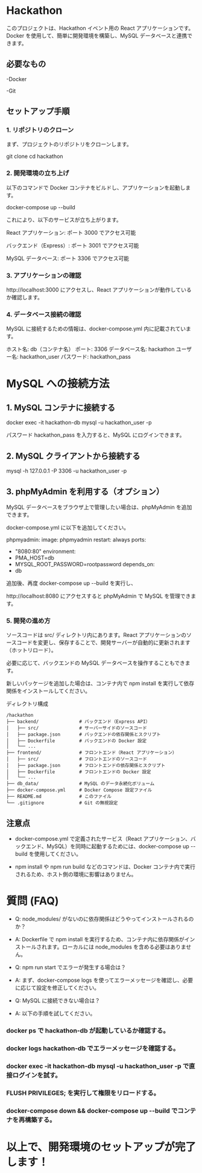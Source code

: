 # Hackathon

このプロジェクトは、Hackathon イベント用の React アプリケーションです。Docker を使用して、簡単に開発環境を構築し、MySQL データベースと連携できます。

## 必要なもの

-Docker

-Git

## セットアップ手順

 ### 1. リポジトリのクローン

まず、プロジェクトのリポジトリをクローンします。

git clone <repository-url>
cd hackathon

 ### 2. 開発環境の立ち上げ

以下のコマンドで Docker コンテナをビルドし、アプリケーションを起動します。

docker-compose up --build

これにより、以下のサービスが立ち上がります。

React アプリケーション: ポート 3000 でアクセス可能

バックエンド（Express）: ポート 3001 でアクセス可能

MySQL データベース: ポート 3306 でアクセス可能

### 3. アプリケーションの確認

http://localhost:3000 にアクセスし、React アプリケーションが動作しているか確認します。

### 4. データベース接続の確認

MySQL に接続するための情報は、docker-compose.yml 内に記載されています。

ホスト名: db（コンテナ名）
ポート: 3306
データベース名: hackathon
ユーザー名: hackathon_user
パスワード: hackathon_pass

# MySQL への接続方法

## 1. MySQL コンテナに接続する

docker exec -it hackathon-db mysql -u hackathon_user -p

パスワード hackathon_pass を入力すると、MySQL にログインできます。

## 2. MySQL クライアントから接続する

mysql -h 127.0.0.1 -P 3306 -u hackathon_user -p

## 3. phpMyAdmin を利用する（オプション）

MySQL データベースをブラウザ上で管理したい場合は、phpMyAdmin を追加できます。

docker-compose.yml に以下を追加してください。

phpmyadmin:
image: phpmyadmin
restart: always
ports:
- "8080:80"
environment:
- PMA_HOST=db
- MYSQL_ROOT_PASSWORD=rootpassword
depends_on:
- db

追加後、再度 docker-compose up --build を実行し、

http://localhost:8080 にアクセスすると phpMyAdmin で MySQL を管理できます。

### 5. 開発の進め方

ソースコードは src/ ディレクトリ内にあります。React アプリケーションのソースコードを変更し、保存することで、開発サーバーが自動的に更新されます（ホットリロード）。

必要に応じて、バックエンドの MySQL データベースを操作することもできます。

新しいパッケージを追加した場合は、コンテナ内で npm install を実行して依存関係をインストールしてください。

ディレクトリ構成
```angular2html
/hackathon
├── backend/               # バックエンド（Express API）
│   ├── src/               # サーバーサイドのソースコード
│   ├── package.json       # バックエンドの依存関係とスクリプト
│   ├── Dockerfile         # バックエンドの Docker 設定
│   └── ...
├── frontend/              # フロントエンド（React アプリケーション）
│   ├── src/               # フロントエンドのソースコード
│   ├── package.json       # フロントエンドの依存関係とスクリプト
│   ├── Dockerfile         # フロントエンドの Docker 設定
│   └── ...
├── db_data/               # MySQL のデータ永続化ボリューム
├── docker-compose.yml     # Docker Compose 設定ファイル
├── README.md              # このファイル
└── .gitignore             # Git の無視設定
```
## 注意点

- docker-compose.yml で定義されたサービス（React アプリケーション、バックエンド、MySQL）を同時に起動するためには、docker-compose up --build を使用してください。

- npm install や npm run build などのコマンドは、Docker コンテナ内で実行されるため、ホスト側の環境に影響はありません。

# 質問 (FAQ)

- Q: node_modules/ がないのに依存関係はどうやってインストールされるのか？

- A: Dockerfile で npm install を実行するため、コンテナ内に依存関係がインストールされます。ローカルには node_modules を含める必要はありません。

- Q: npm run start でエラーが発生する場合は？

- A: まず、docker-compose logs を使ってエラーメッセージを確認し、必要に応じて設定を修正してください。

- Q: MySQL に接続できない場合は？

- A: 以下の手順を試してください。

### docker ps で hackathon-db が起動しているか確認する。

### docker logs hackathon-db でエラーメッセージを確認する。

### docker exec -it hackathon-db mysql -u hackathon_user -p で直接ログインを試す。

### FLUSH PRIVILEGES; を実行して権限をリロードする。

### docker-compose down && docker-compose up --build でコンテナを再構築する。

# 以上で、開発環境のセットアップが完了します！